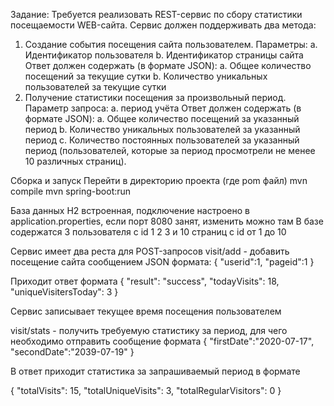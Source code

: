 
Задание:
Требуется реализовать REST-сервис по сбору статистики посещаемости WEB-сайта. Сервис должен поддерживать два метода:
1.	Создание события посещения сайта пользователем. Параметры:
a.	Идентификатор пользователя
b.	Идентификатор страницы сайта
Ответ должен содержать (в формате JSON):
a.	Общее количество посещений за текущие сутки
b.	Количество уникальных пользователей за текущие сутки
2.	Получение статистики посещения за произвольный период. Параметр запроса: 
a.	период  учёта 
Ответ должен содержать (в формате JSON):
a.	Общее количество посещений за указанный период
b.	Количество уникальных пользователей за указанный период
c.	Количество постоянных пользователей за указанный период (пользователей, которые за период просмотрели не менее 10 различных страниц).

Сборка и запуск
Перейти в директорию проекта (где pom файл)
mvn compile
mvn spring-boot:run

База данных H2 встроенная, подключение настроено в application.properties, если порт 8080 занят, изменить можно там
В базе содержатся 3 пользователя с id 1 2 3 и 10 страниц с id от 1 до 10

Сервис имеет два реста для POST-запросов
visit/add - добавить посещение сайта сообщением JSON формата:
{
"userid":1,
"pageid":1
}

Приходит ответ формата 
{
    "result": "success",
    "todayVisits": 18,
    "uniqueVisitersToday": 3
}

Сервис записывает текущее время посещения пользователем

visit/stats - получить требуемую статистику за период, для чего необходимо отправить сообщение формата 
{
"firstDate":"2020-07-17",
"secondDate":"2039-07-19"
}

В ответ приходит статистика за запрашиваемый период в формате

{
    "totalVisits": 15,
    "totalUniqueVisits": 3,
    "totalRegularVisitors": 0
}
